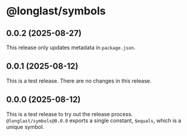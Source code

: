 # @longlast/symbols

## 0.0.2 (2025-08-27)

This release only updates metadata in `package.json`.

## 0.0.1 (2025-08-12)

This is a test release. There are no changes in this release.

## 0.0.0 (2025-08-12)

This is a test release to try out the release process.
`@longlast/symbols@0.0.0` exports a single constant, `$equals`, which is a
unique symbol.
